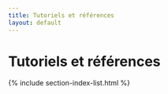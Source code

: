 ```yaml
---
title: Tutoriels et références
layout: default
---
```


# Tutoriels et références

{% include section-index-list.html %}

